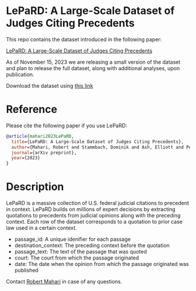 # LePaRD: A Large-Scale Dataset of Judges Citing Precedents

This repo contains the dataset introduced in the following paper:

[LePaRD: A Large-Scale Dataset of Judges Citing Precedents](http://arxiv.org/abs/2311.09356)

As of November 15, 2023 we are releasing a small version of the dataset and plan to release the full dataset, along with additional analyses, upon publication.

Download the dataset using [this link](https://drive.google.com/drive/folders/1TLdgeWBRQ2l1CpRYDmp8ppImrm87rHV3?usp=sharing)

# Reference

Please cite the following paper if you use LePaRD:

```bibtex
@article{mahari2023LePaRD,
  title={LePaRD: A Large-Scale Dataset of Judges Citing Precedents},
  author={Mahari, Robert and Stammbach, Dominik and Ash, Elliott and Pentland, Alex'Sandy'},
  journal={arXiv preprint},
  year={2023}
}
```


# Description

LePaRD is a massive collection of U.S. federal judicial citations to precedent in context. LePaRD builds on millions of expert decisions by extracting quotations to precedents from judicial opinions along with the preceding context. Each row of the dataset corresponds to a quotation to prior case law used in a certain context.

- passage_id: A unique idenifier for each passage
- destination_context: The preceding context before the quotation
- passage_text: The text of the passage that was quoted
- court: The court from which the passage originated
- date: The date when the opinion from which the passage originated was published

Contact [Robert Mahari](www.robertmahari.com) in case of any questions.


